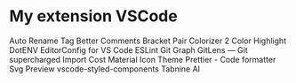 # My extension VSCode

Auto Rename Tag
Better Comments
Bracket Pair Colorizer 2
Color Highlight
DotENV
EditorConfig for VS Code
ESLint
Git Graph
GitLens — Git supercharged
Import Cost
Material Icon Theme
Prettier - Code formatter
Svg Preview
vscode-styled-components
Tabnine AI
